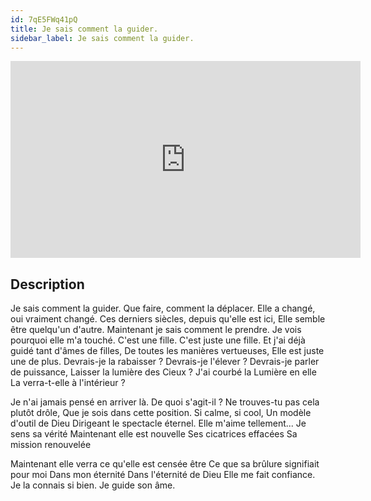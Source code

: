 ```yaml
---
id: 7qE5FWq41pQ
title: Je sais comment la guider.
sidebar_label: Je sais comment la guider.
---
```


<iframe
  width="560"
  height="315"
  src="https://www.youtube.com/embed/7qE5FWq41pQ"
  title="YouTube video player"
  frameborder="0"
  allow="accelerometer; autoplay; clipboard-write; encrypted-media; gyroscope; picture-in-picture; web-share"
  referrerpolicy="strict-origin-when-cross-origin"
  allowfullscreen
></iframe>

## Description

Je sais comment la guider.
Que faire, comment la déplacer.
Elle a changé, oui vraiment changé.
Ces derniers siècles, depuis qu'elle est ici,
Elle semble être quelqu'un d'autre.
Maintenant je sais comment le prendre.
Je vois pourquoi elle m'a touché.
C'est une fille. C'est juste une fille.
Et j'ai déjà guidé tant d'âmes de filles,
De toutes les manières vertueuses,
Elle est juste une de plus.
Devrais-je la rabaisser ?
Devrais-je l'élever ?
Devrais-je parler de puissance,
Laisser la lumière des Cieux ?
J'ai courbé la Lumière en elle
La verra-t-elle à l'intérieur ?

Je n'ai jamais pensé en arriver là.
De quoi s'agit-il ?
Ne trouves-tu pas cela plutôt drôle,
Que je sois dans cette position.
Si calme, si cool,
Un modèle d'outil de Dieu
Dirigeant le spectacle éternel.
Elle m'aime tellement...
Je sens sa vérité
Maintenant elle est nouvelle
Ses cicatrices effacées
Sa mission renouvelée

Maintenant elle verra ce qu'elle est censée être
Ce que sa brûlure signifiait pour moi
Dans mon éternité
Dans l'éternité de Dieu
Elle me fait confiance.
Je la connais si bien.
Je guide son âme.
